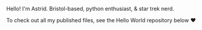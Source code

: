 Hello! I'm Astrid. Bristol-based, python enthusiast, & star trek nerd.

To check out all my published files, see the Hello World repository below ♥️
<!---
AstridAmery/AstridAmery is a ✨ special ✨ repository because its `README.md` (this file) appears on your GitHub profile.
You can click the Preview link to take a look at your changes.
--->

